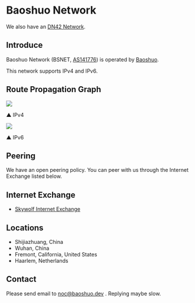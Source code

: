 # Baoshuo Network

We also have an [DN42 Network](https://dn42.baoshuo.dev).

## Introduce

Baoshuo Network (BSNET, [AS141776](https://bgp.he.net/AS141776)) is operated by [Baoshuo](https://baoshuo.ren).

This network supports IPv4 and IPv6.

## Route Propagation Graph

![](https://bgp.he.net/graphs/as141776-ipv4.svg)

▲ IPv4

![](https://bgp.he.net/graphs/as141776-ipv6.svg)

▲ IPv6

## Peering

We have an open peering policy. You can peer with us through the Internet Exchange listed below.

## Internet Exchange

- [Skywolf Internet Exchange](https://www.peeringdb.com/ix/3769)

## Locations

+ Shijiazhuang, China
+ Wuhan, China
+ Fremont, California, United States
+ Haarlem, Netherlands

## Contact

Please send email to [noc@baoshuo.dev](mailto:noc@baoshuo.dev) . Replying maybe slow.
